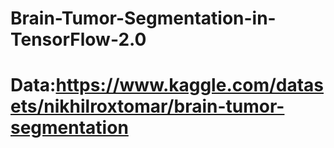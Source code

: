 # Brain-Tumor-Segmentation-in-TensorFlow-2.0
# Data:https://www.kaggle.com/datasets/nikhilroxtomar/brain-tumor-segmentation
